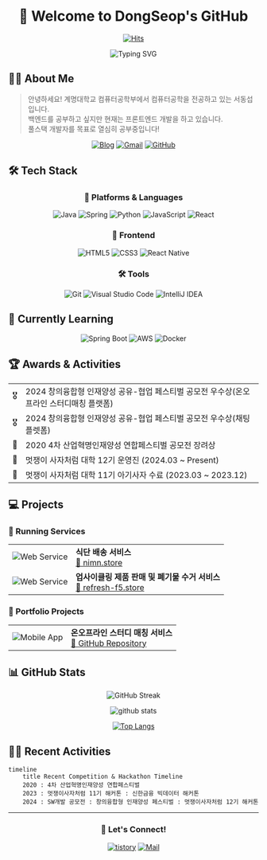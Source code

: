 <div align="center">
  
# 🌟 Welcome to DongSeop's GitHub 
[![Hits](https://hits.seeyoufarm.com/api/count/incr/badge.svg?url=https%3A%2F%2Fgithub.com%2FDV-dongseop&count_bg=%23A5F5FF&title_bg=%23555555&icon=&icon_color=%23E7E7E7&title=hits&edge_flat=false)](https://hits.seeyoufarm.com)

<p align="center">
  <img src="https://readme-typing-svg.demolab.com?font=Fira+Code&pause=1000&color=00F7A4&center=true&vCenter=true&random=false&width=500&lines=Welcome+to+DongSeop's+GitHub+profile!;A+passionate+Backend+Developer;Always+learning+new+things" alt="Typing SVG" />
</p>

</div>

## 👨‍💻 About Me
> 안녕하세요! 계명대학교 컴퓨터공학부에서 컴퓨터공학을 전공하고 있는 서동섭입니다.  
> 백엔드를 공부하고 싶지만 현재는 프론트엔드 개발을 하고 있습니다.   
> 풀스택 개발자를 목표로 열심히 공부중입니다!

<div align="center">
  
[![Blog](https://img.shields.io/badge/Tech%20Blog-11B48A?style=for-the-badge&logo=Vimeo&logoColor=white)](https://dongseobi.tistory.com/)
[![Gmail](https://img.shields.io/badge/Gmail-EA4335?style=for-the-badge&logo=Gmail&logoColor=white)](mailto:ehdtjq1278@naver.com)
[![GitHub](https://img.shields.io/badge/GitHub-181717?style=for-the-badge&logo=GitHub&logoColor=white)](https://github.com/DV-dongseop)

</div>

## 🛠 Tech Stack 

<div align="center">

### 💫 Platforms & Languages
![Java](https://img.shields.io/badge/Java-007396.svg?&style=for-the-badge&logo=Java&logoColor=white)
![Spring](https://img.shields.io/badge/Spring-6DB33F.svg?&style=for-the-badge&logo=Spring&logoColor=white)
![Python](https://img.shields.io/badge/Python-3776AB.svg?&style=for-the-badge&logo=Python&logoColor=white)
![JavaScript](https://img.shields.io/badge/JavaScript-F7DF1E.svg?&style=for-the-badge&logo=JavaScript&logoColor=black)
![React](https://img.shields.io/badge/React-61DAFB.svg?&style=for-the-badge&logo=React&logoColor=black)

### 🎨 Frontend
![HTML5](https://img.shields.io/badge/HTML5-E34F26.svg?&style=for-the-badge&logo=HTML5&logoColor=white)
![CSS3](https://img.shields.io/badge/CSS3-1572B6.svg?&style=for-the-badge&logo=CSS3&logoColor=white)
![React Native](https://img.shields.io/badge/React_Native-20232A?style=for-the-badge&logo=react&logoColor=61DAFB)

### 🛠 Tools
![Git](https://img.shields.io/badge/Git-F05032.svg?&style=for-the-badge&logo=Git&logoColor=white)
![Visual Studio Code](https://img.shields.io/badge/Visual%20Studio%20Code-007ACC.svg?&style=for-the-badge&logo=Visual%20Studio%20Code&logoColor=white)
![IntelliJ IDEA](https://img.shields.io/badge/IntelliJ_IDEA-000000.svg?style=for-the-badge&logo=intellij-idea&logoColor=white)

</div>

## 🌱 Currently Learning
<div align="center">
  
![Spring Boot](https://img.shields.io/badge/Spring_Boot-6DB33F?style=for-the-badge&logo=spring-boot&logoColor=white)
![AWS](https://img.shields.io/badge/Amazon_AWS-232F3E?style=for-the-badge&logo=amazon-aws&logoColor=white)
![Docker](https://img.shields.io/badge/Docker-2496ED?style=for-the-badge&logo=docker&logoColor=white)

</div>

## 🏆 Awards & Activities
<table>
    <tr>
    <td align="center">🎖</td>
    <td>2024 창의융합형 인재양성 공유-협업 페스티벌 공모전 우수상(온오프라인 스터디매칭 플랫폼)</td>
  </tr>
  <tr>
    <td align="center">🎖</td>
    <td>2024 창의융합형 인재양성 공유-협업 페스티벌 공모전 우수상(채팅 플렛폼)</td>
  </tr>
  <tr>
    <td align="center">🏅</td>
    <td>2020 4차 산업혁명인재양성 연합페스티벌 공모전 장려상</td>
  </tr>
  <tr>
    <td align="center">🦁</td>
    <td>멋쟁이 사자처럼 대학 12기 운영진 (2024.03 ~ Present)</td>
  </tr>
  <tr>
    <td align="center">🦁</td>
    <td>멋쟁이 사자처럼 대학 11기 아기사자 수료 (2023.03 ~ 2023.12)</td>
  </tr>
</table>

## 💻 Projects
### 🚀 Running Services
<table>
  <tr>
    <td>
      <img src="https://img.shields.io/badge/Web-Service-blue?style=for-the-badge" alt="Web Service"/>
    </td>
    <td>
      <b>식단 배송 서비스</b><br/>
      <a href="http://nimn.store/">🔗 nimn.store</a>
    </td>
  </tr>

<tr>
    <td>
      <img src="https://img.shields.io/badge/Web-Service-blue?style=for-the-badge" alt="Web Service"/>
    </td>
    <td>
      <b>업사이클링 제품 판매 및 폐기물 수거 서비스</b><br/>
      <a href="https://www.refresh-f5.store/">🔗 refresh-f5.store</a>
    </td>
  </tr>
</table>

### 📱 Portfolio Projects
<table>
  <tr>
    <td>
      <img src="https://img.shields.io/badge/Mobile-App-green?style=for-the-badge" alt="Mobile App"/>
    </td>
    <td>
      <b>온오프라인 스터디 매칭 서비스</b><br/>
      <a href="https://github.com/dongsubnambuk/studymatching-smashing">🔗 GitHub Repository</a>
    </td>
  </tr>
</table>

## 📊 GitHub Stats
<div align="center">
  
![GitHub Streak](https://github-readme-streak-stats.herokuapp.com/?user=dongsubnambuk&theme=tokyonight)
  
<img src="https://github-readme-stats.vercel.app/api?username=dongsubnambuk&show_icons=true&theme=tokyonight" alt="github stats" />
  
[![Top Langs](https://github-readme-stats.vercel.app/api/top-languages/?username=dongsubnambuk&layout=compact&theme=tokyonight)](https://github.com/anuraghazra/github-readme-stats)

</div>

## 🏃‍♂️ Recent Activities
```mermaid
timeline
    title Recent Competition & Hackathon Timeline
    2020 : 4차 산업혁명인재양성 연합페스티벌
    2023 : 멋쟁이사자처럼 11기 해커톤 : 신한금융 빅데이터 해커톤
    2024 : SW개발 공모전 : 창의융합형 인재양성 페스티벌 : 멋쟁이사자처럼 12기 해커톤
```

---
<div align="center">
  
### 🤝 Let's Connect!
[![tistory](https://img.shields.io/badge/-Tech%20Blog-11B48A?style=flat-square&logo=Vimeo&logoColor=white&link=https://dongseobi.tistory.com/)](https://dongseobi.tistory.com/)
[![Mail](https://img.shields.io/badge/-Mail-EA4335?style=flat-square&logo=Gmail&logoColor=white&link=mailto:ehdtjq1278@naver.com)](mailto:ehdtjq1278@naver.com)

</div>
